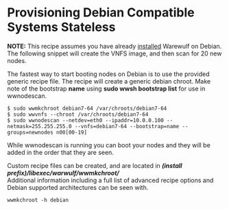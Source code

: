 # Provisioning Debian Compatible Systems Stateless

**NOTE:** This recipe assumes you have already [installed](../setup/installation.md#InstallingWarewulfonDebian) Warewulf on Debian.  
The following snippet will create the VNFS image, and then scan for 20 new nodes.

The fastest way to start booting nodes on Debian is to use the provided generic recipe file. The recipe will create a generic debian chroot. Make note of the bootstrap **name** using **sudo wwsh bootstrap list** for use in wwnodescan.

```
$ sudo wwmkchroot debian7-64 /var/chroots/debian7-64
$ sudo wwvnfs --chroot /var/chroots/debian7-64
$ sudo wwnodescan --netdev=eth0 --ipaddr=10.0.0.100 --netmask=255.255.255.0 --vnfs=debian7-64 --bootstrap=name --groups=newnodes n00[00-19]
```

While wwnodescan is running you can boot your nodes and they will be added in the order that they are seen.

Custom recipe files can be created, and are located in **_(install prefix)/libexec/warwulf/wwmkchroot/_**  
Additional information including a full list of advanced recipe options and Debian supported architectures can be seen with.

```
wwmkchroot -h debian
```
